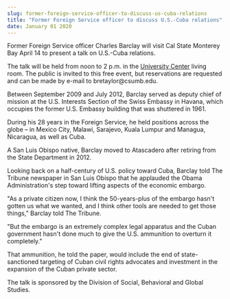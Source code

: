 ```yaml
---
slug: former-foreign-service-officer-to-discuss-us-cuba-relations
title: "Former Foreign Service officer to discuss U.S.-Cuba relations"
date: January 01 2020
---
```


 
<p>
  Former Foreign Service officer Charles Barclay will visit Cal State Monterey
  Bay April 14 to present a talk on U.S.&#45;Cuba relations.
</p>
<p>
  The talk will be held from noon to 2 p.m. in the
  <a href="https://csumb.edu/maps">University Center</a> living room. The public
  is invited to this free event, but reservations are requested and can be made
  by e&#45;mail to bretaylor@csumb.edu.
</p>
<p>
  Between September 2009 and July 2012, Barclay served as deputy chief of
  mission at the U.S. Interests Section of the Swiss Embassy in Havana, which
  occupies the former U.S. Embassy building that was shuttered in 1961.
</p>
<p>
  During his 28 years in the Foreign Service, he held positions across the globe
  – in Mexico City, Malawi, Sarajevo, Kuala Lumpur and Managua, Nicaragua, as
  well as Cuba.
</p>
<p>
  A San Luis Obispo native, Barclay moved to Atascadero after retiring from the
  State Department in 2012.
</p>
<p>
  Looking back on a half&#45;century of U.S. policy toward Cuba, Barclay told
  The Tribune newspaper in San Luis Obispo that he applauded the Obama
  Administration's step toward lifting aspects of the economic embargo.
</p>
<p>
  "As a private citizen now, I think the 50&#45;years&#45;plus of the embargo
  hasn't gotten us what we wanted, and I think other tools are needed to get
  those things," Barclay told The Tribune.
</p>
<p>
  "But the embargo is an extremely complex legal apparatus and the Cuban
  government hasn't done much to give the U.S. ammunition to overturn it
  completely."
</p>
<p>
  That ammunition, he told the paper, would include the end of
  state&#45;sanctioned targeting of Cuban civil rights advocates and investment
  in the expansion of the Cuban private sector.
</p>
<p>
  The talk is sponsored by the Division of Social, Behavioral and Global
  Studies.
</p>
 
